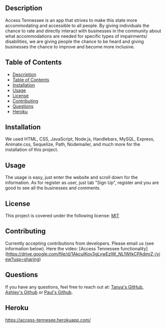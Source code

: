 ## Description
Access Tennessee is an app that strives to make this state more accommodating and accessible to all people. By giving individuals the chance to rate and directly interact with businesses in the community about what accommodations are needed for specific types of impairments/ disabilities, we are giving people the chance to be heard and giving businesses the chance to improve and become more inclusive.
## Table of Contents
- [Description](#description)
- [Table of Contents](#table-of-contents)
- [Installation](#installation)
- [Usage](#usage)
- [License](#license)
- [Contributing](#contributing)
- [Questions](#questions)
- [Heroku](#heroku)
<a name="installation"></a>
## Installation
We used HTML, CSS, JavaScript, Node.js, Handlebars, MySQL, Express, Animate.css, Sequelize, Path, Nodemailer, and much more for the installation of this project.
<a name="usage"></a>
## Usage
The usage is easy, just enter the website and scroll down for the information. As for register as user, just tab "Sign Up", register and you are good to see all the businesses and comments.
<a name="license"></a>
## License
This project is covered under the following license:
[MIT](https://www.mit.edu/~amini/LICENSE.md)
<a name="contributing"></a>
## Contributing
Currently accepting contributions from developers. Please email us (see information below).
Here the video: [Access Tennessee functionality] (https://drive.google.com/file/d/1AkculKov3gLywEzlW_NL1WtkCPAdmrZ-/view?usp=sharing)
<a name="questions"></a>
## Questions
If you have any questions, feel free to reach out at: [Tanya's GitHub](https://github.com/tanyaleepr), [Ashley's Github](https://github.com/ashleyhodge) or [Paul's Github](https://github.com/pshertzi).
## Heroku
https://access-tennesee.herokuapp.com/